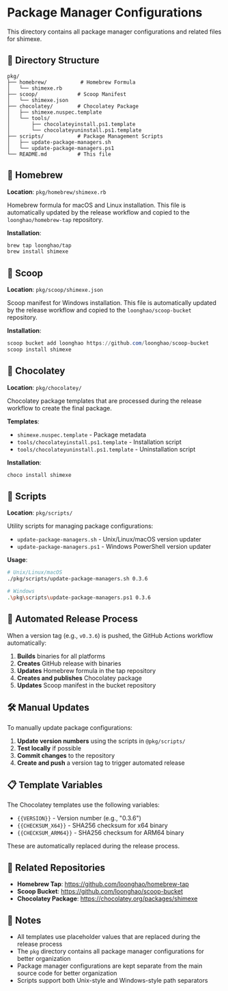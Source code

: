 # Package Manager Configurations

This directory contains all package manager configurations and related files for shimexe.

## 📁 Directory Structure

```
pkg/
├── homebrew/           # Homebrew Formula
│   └── shimexe.rb
├── scoop/             # Scoop Manifest
│   └── shimexe.json
├── chocolatey/        # Chocolatey Package
│   ├── shimexe.nuspec.template
│   └── tools/
│       ├── chocolateyinstall.ps1.template
│       └── chocolateyuninstall.ps1.template
├── scripts/           # Package Management Scripts
│   ├── update-package-managers.sh
│   └── update-package-managers.ps1
└── README.md          # This file
```

## 🍺 Homebrew

**Location**: `pkg/homebrew/shimexe.rb`

Homebrew formula for macOS and Linux installation. This file is automatically updated by the release workflow and copied to the `loonghao/homebrew-tap` repository.

**Installation**:
```bash
brew tap loonghao/tap
brew install shimexe
```

## 🥄 Scoop

**Location**: `pkg/scoop/shimexe.json`

Scoop manifest for Windows installation. This file is automatically updated by the release workflow and copied to the `loonghao/scoop-bucket` repository.

**Installation**:
```powershell
scoop bucket add loonghao https://github.com/loonghao/scoop-bucket
scoop install shimexe
```

## 🍫 Chocolatey

**Location**: `pkg/chocolatey/`

Chocolatey package templates that are processed during the release workflow to create the final package.

**Templates**:
- `shimexe.nuspec.template` - Package metadata
- `tools/chocolateyinstall.ps1.template` - Installation script
- `tools/chocolateyuninstall.ps1.template` - Uninstallation script

**Installation**:
```powershell
choco install shimexe
```

## 🔧 Scripts

**Location**: `pkg/scripts/`

Utility scripts for managing package configurations:

- `update-package-managers.sh` - Unix/Linux/macOS version updater
- `update-package-managers.ps1` - Windows PowerShell version updater

**Usage**:
```bash
# Unix/Linux/macOS
./pkg/scripts/update-package-managers.sh 0.3.6

# Windows
.\pkg\scripts\update-package-managers.ps1 0.3.6
```

## 🚀 Automated Release Process

When a version tag (e.g., `v0.3.6`) is pushed, the GitHub Actions workflow automatically:

1. **Builds** binaries for all platforms
2. **Creates** GitHub release with binaries
3. **Updates** Homebrew formula in the tap repository
4. **Creates and publishes** Chocolatey package
5. **Updates** Scoop manifest in the bucket repository

## 🛠️ Manual Updates

To manually update package configurations:

1. **Update version numbers** using the scripts in `@pkg/scripts/`
2. **Test locally** if possible
3. **Commit changes** to the repository
4. **Create and push** a version tag to trigger automated release

## 📋 Template Variables

The Chocolatey templates use the following variables:

- `{{VERSION}}` - Version number (e.g., "0.3.6")
- `{{CHECKSUM_X64}}` - SHA256 checksum for x64 binary
- `{{CHECKSUM_ARM64}}` - SHA256 checksum for ARM64 binary

These are automatically replaced during the release process.

## 🔗 Related Repositories

- **Homebrew Tap**: https://github.com/loonghao/homebrew-tap
- **Scoop Bucket**: https://github.com/loonghao/scoop-bucket
- **Chocolatey Package**: https://chocolatey.org/packages/shimexe

## 📝 Notes

- All templates use placeholder values that are replaced during the release process
- The `pkg` directory contains all package manager configurations for better organization
- Package manager configurations are kept separate from the main source code for better organization
- Scripts support both Unix-style and Windows-style path separators
